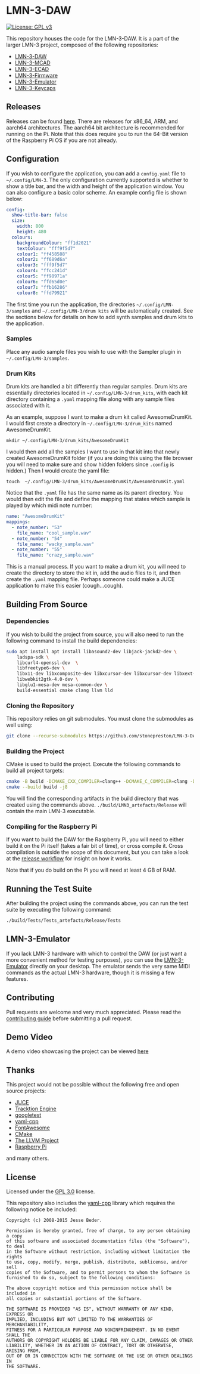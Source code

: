 # LMN-3-DAW
[![License: GPL v3](https://img.shields.io/badge/License-GPLv3-blue.svg)](https://www.gnu.org/licenses/gpl-3.0)

This repository houses the code for the LMN-3-DAW. It is a part of the larger LMN-3 project, composed of the following
repositories:
- [LMN-3-DAW](https://github.com/stonepreston/LMN-3-DAW)
- [LMN-3-MCAD](https://github.com/stonepreston/LMN-3-MCAD)
- [LMN-3-ECAD](https://github.com/stonepreston/LMN-3-ECAD)
- [LMN-3-Firmware](https://github.com/stonepreston/LMN-3-Firmware)
- [LMN-3-Emulator](https://github.com/stonepreston/LMN-3-Emulator)
- [LMN-3-Keycaps](https://github.com/stonepreston/LMN-3-Keycaps)

## Releases
Releases can be found [here](https://github.com/stonepreston/LMN-3-DAW/releases). There are releases for x86_64,
ARM, and aarch64 architectures. The aarch64 bit architecture is recommended for running on the Pi. Note that this 
does require you to run the 64-Bit version of the Raspberry Pi OS if you are not already.

## Configuration
If you wish to configure the application, you can add a `config.yaml` file to `~/.config/LMN-3`. 
The only configuration currently supported is whether to show a title bar, and the width and height
of the application window. You can also configure a basic color scheme. An example config file is shown below:
```yaml
config:
  show-title-bar: false
  size:
    width: 800
    height: 480
  colours:
    backgroundColour: "ff1d2021"
    textColour: "fff9f5d7"
    colour1: "ff458588"
    colour2: "ff689d6a"
    colour3: "fff9f5d7"
    colour4: "ffcc241d"
    colour5: "ff98971a"
    colour6: "ffd65d0e"
    colour7: "ffb16286"
    colour8: "ffd79921"
```

The first time you run the application, the directories `~/.config/LMN-3/samples` and 
`~/.config/LMN-3/drum kits` will be automatically created. See the sections below for details on how to add
synth samples and drum kits to the application.

### Samples
Place any audio sample files you wish to use with the Sampler plugin in `~/.config/LMN-3/samples`. 

### Drum Kits
Drum kits are handled a bit differently than regular samples. Drum kits are essentially directories located in 
`~/.config/LMN-3/drum_kits`, with each kit directory containing a `.yaml` mapping file along with any sample files 
associated with it. 

As an example, suppose I want to make a drum kit called AwesomeDrumKit. I would first create a directory in 
`~/.config/LMN-3/drum_kits` named AwesomeDrumKit.
```
mkdir ~/.config/LMN-3/drum_kits/AwesomeDrumKit
```

I would then add all the samples I want to use in that kit into that 
newly created AwesomeDrumKit folder (if you are doing this using the file browser you will need to make sure
and show hidden folders since `.config` is hidden.) Then I would create the yaml file:
```
touch  ~/.config/LMN-3/drum_kits/AwesomeDrumKit/AwesomeDrumKit.yaml
```
Notice that the `.yaml` file has the same name as its parent directory. You would then edit the file and define the mapping that states which sample is played by which midi note number:
```yaml
name: "AwesomeDrumKit"
mappings:
  - note_number: "53"
    file_name: "cool_sample.wav"
  - note_number: "54"
    file_name: "wacky_sample.wav"
  - note_number: "55"
    file_name: "crazy_sample.wav"
```

This is a manual process. If you want to make
a drum kit, you will need to create the directory to store the kit in, add the audio files to it, and then create the
`.yaml` mapping file. Perhaps someone could make a JUCE application to make this easier (cough...cough).

## Building From Source

### Dependencies
If you wish to build the project from source, you will also need to run the following command to install the build
dependencies:
```bash
sudo apt install apt install libasound2-dev libjack-jackd2-dev \
    ladspa-sdk \
    libcurl4-openssl-dev  \
    libfreetype6-dev \
    libx11-dev libxcomposite-dev libxcursor-dev libxcursor-dev libxext-dev libxinerama-dev libxrandr-dev libxrender-dev \
    libwebkit2gtk-4.0-dev \
    libglu1-mesa-dev mesa-common-dev \
    build-essential cmake clang llvm lld
```

### Cloning the Repository
This repository relies on git submodules. You must clone the submodules as well using:
```bash
git clone --recurse-submodules https://github.com/stonepreston/LMN-3-DAW
```

### Building the Project
CMake is used to build the project. Execute the following commands to build all project targets:
```bash
cmake -B build -DCMAKE_CXX_COMPILER=clang++ -DCMAKE_C_COMPILER=clang -DCMAKE_BUILD_TYPE=Release -DCMAKE_CXX_FLAGS=-fuse-ld=lld
cmake --build build -j8
```
You will find the corresponding artifacts in the build directory that was created using the commands above. 
`./build/LMN3_artefacts/Release` will contain the main LMN-3 executable. 

### Compiling for the Raspberry Pi
If you want to build the DAW for the Raspberry Pi, you will need to either build it on the Pi itself (takes a fair bit of time),
or cross compile it. Cross compilation is outside the scope of this document, but you can take a look at the 
[release workflow](https://github.com/stonepreston/LMN-3-DAW/blob/master/.github/workflows/release.yaml) for insight on 
how it works.

Note that if you do build on the Pi you will need at least 4 GB of RAM.

## Running the Test Suite
After building the project using the commands above, you can run the test suite by executing the following command:
```bash
./build/Tests/Tests_artefacts/Release/Tests
```

## LMN-3-Emulator
If you lack LMN-3 hardware with which to control the DAW (or just want a more convenient method for testing purposes), 
you can use the [LMN-3-Emulator](https://github.com/stonepreston/LMN-3-Emulator) directly on your desktop. The emulator
sends the very  same MIDI commands as the actual LMN-3 hardware, though it is missing a few features.

## Contributing
Pull requests are welcome and very much appreciated. Please read the [contributing guide](https://github.com/stonepreston/LMN-3-DAW/blob/master/contributing.md) 
before submitting a pull request.

## Demo Video
A demo video showcasing the project can be viewed [here](https://www.youtube.com/watch?v=lYp-KzeMrx0)

## Thanks
This project would not be possible without the following free and open source projects:
- [JUCE](https://github.com/juce-framework/JUCE)
- [Tracktion Engine](https://github.com/Tracktion/tracktion_engine)
- [googletest](https://github.com/google/googletest)
- [yaml-cpp](https://github.com/jbeder/yaml-cpp)
- [FontAwesome](https://github.com/FortAwesome/Font-Awesome)
- [CMake](https://gitlab.kitware.com/cmake/cmake)
- [The LLVM Project](https://github.com/llvm/llvm-project)
- [Raspberry Pi](https://github.com/raspberrypi)

and many others. 

## License
Licensed under the [GPL 3.0](https://www.gnu.org/licenses/gpl-3.0.en.html) license.

This repository also includes the [yaml-cpp](https://github.com/jbeder/yaml-cpp) library which requires the following 
notice be included:

```
Copyright (c) 2008-2015 Jesse Beder.

Permission is hereby granted, free of charge, to any person obtaining a copy
of this software and associated documentation files (the "Software"), to deal
in the Software without restriction, including without limitation the rights
to use, copy, modify, merge, publish, distribute, sublicense, and/or sell
copies of the Software, and to permit persons to whom the Software is
furnished to do so, subject to the following conditions:

The above copyright notice and this permission notice shall be included in
all copies or substantial portions of the Software.

THE SOFTWARE IS PROVIDED "AS IS", WITHOUT WARRANTY OF ANY KIND, EXPRESS OR
IMPLIED, INCLUDING BUT NOT LIMITED TO THE WARRANTIES OF MERCHANTABILITY,
FITNESS FOR A PARTICULAR PURPOSE AND NONINFRINGEMENT. IN NO EVENT SHALL THE
AUTHORS OR COPYRIGHT HOLDERS BE LIABLE FOR ANY CLAIM, DAMAGES OR OTHER
LIABILITY, WHETHER IN AN ACTION OF CONTRACT, TORT OR OTHERWISE, ARISING FROM,
OUT OF OR IN CONNECTION WITH THE SOFTWARE OR THE USE OR OTHER DEALINGS IN
THE SOFTWARE.
```